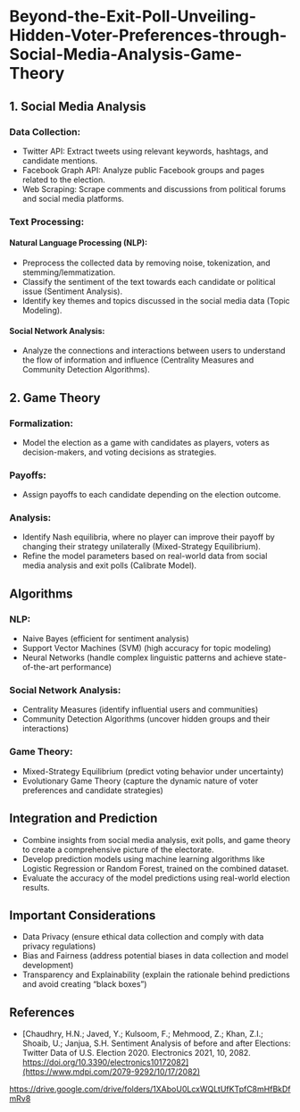 # Beyond-the-Exit-Poll-Unveiling-Hidden-Voter-Preferences-through-Social-Media-Analysis-Game-Theory



## 1. Social Media Analysis

### Data Collection:

- Twitter API: Extract tweets using relevant keywords, hashtags, and candidate mentions.
- Facebook Graph API: Analyze public Facebook groups and pages related to the election.
- Web Scraping: Scrape comments and discussions from political forums and social media platforms.

### Text Processing:

#### Natural Language Processing (NLP):

- Preprocess the collected data by removing noise, tokenization, and stemming/lemmatization.
- Classify the sentiment of the text towards each candidate or political issue (Sentiment Analysis).
- Identify key themes and topics discussed in the social media data (Topic Modeling).

#### Social Network Analysis:

- Analyze the connections and interactions between users to understand the flow of information and influence (Centrality Measures and Community Detection Algorithms).

## 2. Game Theory

### Formalization:

- Model the election as a game with candidates as players, voters as decision-makers, and voting decisions as strategies.

### Payoffs:

- Assign payoffs to each candidate depending on the election outcome.

### Analysis:

- Identify Nash equilibria, where no player can improve their payoff by changing their strategy unilaterally (Mixed-Strategy Equilibrium).
- Refine the model parameters based on real-world data from social media analysis and exit polls (Calibrate Model).

## Algorithms

### NLP:

- Naive Bayes (efficient for sentiment analysis)
- Support Vector Machines (SVM) (high accuracy for topic modeling)
- Neural Networks (handle complex linguistic patterns and achieve state-of-the-art performance)

### Social Network Analysis:

- Centrality Measures (identify influential users and communities)
- Community Detection Algorithms (uncover hidden groups and their interactions)

### Game Theory:

- Mixed-Strategy Equilibrium (predict voting behavior under uncertainty)
- Evolutionary Game Theory (capture the dynamic nature of voter preferences and candidate strategies)

## Integration and Prediction

- Combine insights from social media analysis, exit polls, and game theory to create a comprehensive picture of the electorate.
- Develop prediction models using machine learning algorithms like Logistic Regression or Random Forest, trained on the combined dataset.
- Evaluate the accuracy of the model predictions using real-world election results.

## Important Considerations

- Data Privacy (ensure ethical data collection and comply with data privacy regulations)
- Bias and Fairness (address potential biases in data collection and model development)
- Transparency and Explainability (explain the rationale behind predictions and avoid creating “black boxes”)

## References
- [Chaudhry, H.N.; Javed, Y.; Kulsoom, F.; Mehmood, Z.; Khan, Z.I.; Shoaib, U.; Janjua, S.H. Sentiment Analysis of before and after Elections: Twitter Data of U.S. Election 2020. Electronics 2021, 10, 2082. https://doi.org/10.3390/electronics10172082](https://www.mdpi.com/2079-9292/10/17/2082)

https://drive.google.com/drive/folders/1XAboU0LcxWQLtUfKTpfC8mHfBkDfmRv8
